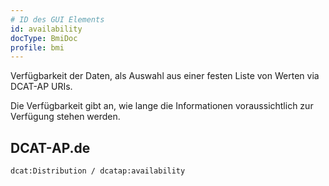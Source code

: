 ```yaml
---
# ID des GUI Elements
id: availability
docType: BmiDoc
profile: bmi
---
```


Verfügbarkeit der Daten, als Auswahl aus einer festen Liste von Werten via DCAT-AP URIs.

Die Verfügbarkeit gibt an, wie lange die Informationen voraussichtlich zur Verfügung stehen werden.

## DCAT-AP.de
`dcat:Distribution / dcatap:availability`
